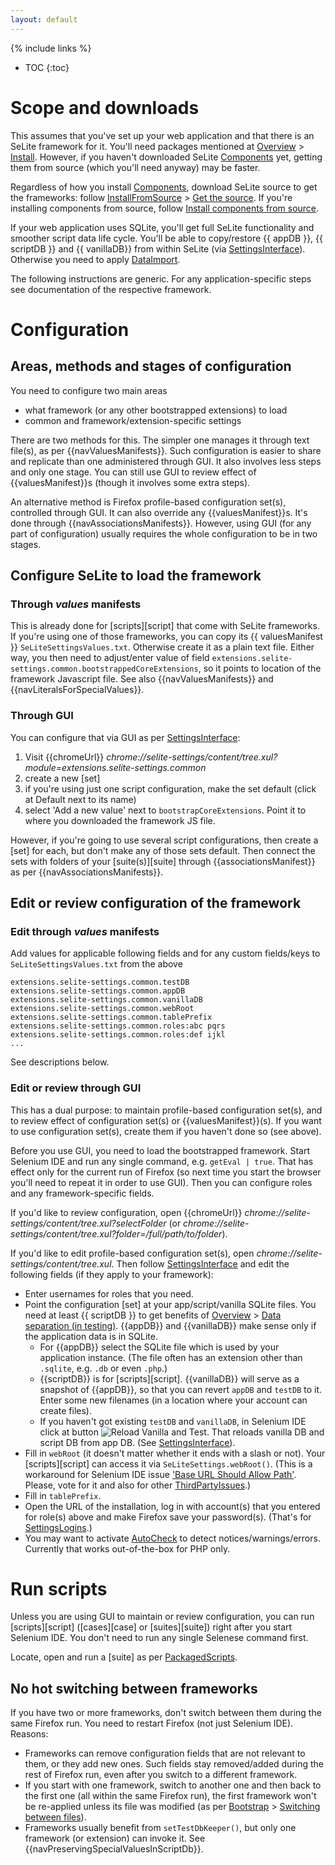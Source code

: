 ```yaml
---
layout: default
---
```

{% include links %}
* TOC
{:toc}

# Scope and downloads #
This assumes that you've set up your web application and that there is an SeLite framework for it. You'll need packages mentioned at [Overview](./) > [Install](./#install). However, if you haven't downloaded SeLite [Components](Components) yet, getting them from source (which you'll need anyway) may be faster.

Regardless of how you install [Components](Components), download SeLite source to get the frameworks: follow [InstallFromSource](InstallFromSource) > [Get the source](InstallFromSource#get-the-source). If you're installing components from source, follow [Install components from source](InstallFromSource#install-components-from-source).

If your web application uses SQLite, you'll get full SeLite functionality and smoother script data life cycle. You'll be able to copy/restore {{ appDB }}, {{ scriptDB }} and {{ vanillaDB}} from within SeLite (via [SettingsInterface](SettingsInterface)). Otherwise you need to apply [DataImport](DataImport).

The following instructions are generic. For any application-specific steps see documentation of the respective framework.

# Configuration #

## Areas, methods and stages of configuration ##
You need to configure two main areas

  * what framework (or any other bootstrapped extensions) to load
  * common and framework/extension-specific settings

There are two methods for this. The simpler one manages it through text file(s), as per {{navValuesManifests}}. Such configuration is easier to share and replicate than one administered through GUI. It also involves less steps and only one stage. You can still use GUI to review effect of {{valuesManifest}}s (though it involves some extra steps).

An alternative method is Firefox profile-based configuration set(s), controlled through GUI. It can also override any {{valuesManifest}}s. It's done through {{navAssociationsManifests}}. However, using GUI (for any part of configuration) usually requires the whole configuration to be in two stages.

## Configure SeLite to load the framework ##

### Through _values_ manifests ###
This is already done for [scripts][script] that come with SeLite frameworks. If you're using one of those frameworks, you can copy its {{ valuesManifest }} `SeLiteSettingsValues.txt`. Otherwise create it as a plain text file. Either way, you then need to adjust/enter value of field `extensions.selite-settings.common.bootstrappedCoreExtensions`, so it points to location of the framework Javascript file. See also {{navValuesManifests}} and {{navLiteralsForSpecialValues}}.

### Through GUI ###
<!-- @TODO eliminate or Move to SettingsInterface? -->
You can configure that via GUI as per [SettingsInterface](SettingsInterface):

  1. Visit {{chromeUrl}} _chrome://selite-settings/content/tree.xul?module=extensions.selite-settings.common_
  2. create a new [set]
  3. if you're using just one script configuration, make the set default (click at Default next to its name)
  4. select 'Add a new value' next to `bootstrapCoreExtensions`. Point it to where you downloaded the framework JS file.

However, if you're going to use several script configurations, then create a [set] for each, but don't make any of those sets default. Then connect the sets with folders of your [suite(s)][suite] through {{associationsManifest}} as per {{navAssociationsManifests}}.

## Edit or review configuration of the framework ##

### Edit through _values_ manifests ###
Add values for applicable following fields and for any custom fields/keys to `SeLiteSettingsValues.txt` from the above

```
extensions.selite-settings.common.testDB
extensions.selite-settings.common.appDB
extensions.selite-settings.common.vanillaDB
extensions.selite-settings.common.webRoot
extensions.selite-settings.common.tablePrefix
extensions.selite-settings.common.roles:abc pqrs
extensions.selite-settings.common.roles:def ijkl
...
```
See descriptions below.

### Edit or review through GUI ###
This has a dual purpose: to maintain profile-based configuration set(s), and to review effect of configuration set(s) or {{valuesManifest}}(s). If you want to use configuration set(s), create them if you haven't done so (see above).

Before you use GUI, you need to load the bootstrapped framework. Start Selenium IDE and run any single command, e.g. `getEval | true`. That has effect only for the current run of Firefox (so next time you start the browser you'll need to repeat it in order to use GUI). Then you can configure roles and any framework-specific fields.

If you'd like to review configuration, open {{chromeUrl}} _chrome://selite-settings/content/tree.xul?selectFolder_ (or _chrome://selite-settings/content/tree.xul?folder=/full/path/to/folder_).

If you'd like to edit profile-based configuration set(s), open _chrome://selite-settings/content/tree.xul_. Then follow [SettingsInterface](SettingsInterface) and edit the following fields (if they apply to your framework):

  * Enter usernames for roles that you need.
  * Point the configuration [set] at your app/script/vanilla SQLite files. You need at least {{ scriptDB }} to get benefits of [Overview](./) > [Data separation (in testing)](./#data-separation-in-testing). {{appDB}} and {{vanillaDB}} make sense only if the application data is in SQLite.
    * For {{appDB}} select the SQLite file which is used by your application instance. (The file often has an extension other than `.sqlite`, e.g. `.db` or even `.php`.)
    * {{scriptDB}} is for [scripts][script]. {{vanillaDB}} will serve as a snapshot of {{appDB}}, so that you can revert `appDB` and `testDB` to it. Enter some new filenames (in a location where your account can create files).
    * If you haven't got existing `testDB` and `vanillaDB`, in Selenium IDE click at button ![Reload Vanilla and Test](https://raw.githubusercontent.com/selite/selite/master/settings/src/chrome/skin/classic/reload_vanilla_and_test.png). That reloads vanilla DB and script DB from app DB. (See [SettingsInterface](SettingsInterface)).
  * Fill in `webRoot` (it doesn't matter whether it ends with a slash or not). Your [scripts][script] can access it via `SeLiteSettings.webRoot()`. (This is a workaround for Selenium IDE issue ['Base URL Should Allow Path'](https://github.com/SeleniumHQ/selenium/issues/1550). Please, vote for it and also for other [ThirdPartyIssues](ThirdPartyIssues).)
  * Fill in `tablePrefix`.
  * Open the URL of the installation, log in with account(s) that you entered for role(s) above and make Firefox save your password(s). (That's for [SettingsLogins](SettingsLogins).)
  * You may want to activate [AutoCheck](AutoCheck) to detect notices/warnings/errors. Currently that works out-of-the-box for PHP only.

# Run scripts
Unless you are using GUI to maintain or review configuration, you can run [scripts][script] ([cases][case] or [suites][suite]) right after you start Selenium IDE. You don't need to run any single Selenese command first.

Locate, open and run a [suite] as per [PackagedScripts](PackagedScripts).

## No hot switching between frameworks ##
If you have two or more frameworks, don't switch between them during the same Firefox run. You need to restart Firefox (not just Selenium IDE). Reasons:

  * Frameworks can remove configuration fields that are not relevant to them, or they add new ones. Such fields stay removed/added during the rest of Firefox run, even after you switch to a different framework.
  * If you start with one framework, switch to another one and then back to the first one (all within the same Firefox run), the first framework won't be re-applied unless its file was modified (as per [Bootstrap](Bootstrap) > [Switching between files](Bootstrap#switching-between-files)).
  * Frameworks usually benefit from `setTestDbKeeper()`, but only one framework (or extension) can invoke it. See {{navPreservingSpecialValuesInScriptDb}}.